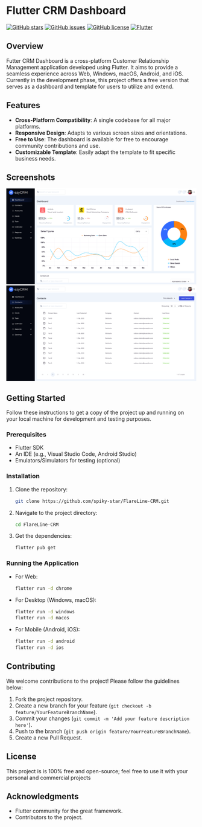 
# Flutter CRM Dashboard

[![GitHub stars](https://img.shields.io/github/stars/spiky-star/FlareLine-CRM.svg)](https://github.com/spiky-star/FlareLine-CRM/stargazers) [![GitHub issues](https://img.shields.io/github/issues/spiky-star/FlareLine-CRM.svg)](https://github.com/spiky-star/FlareLine-CRM/issues) [![GitHub license](https://img.shields.io/github/license/spiky-star/FlareLine-CRM.svg)](https://github.com/spiky-star/FlareLine-CRM/blob/master/LICENSE) [![Flutter](https://img.shields.io/badge/Flutter-%5E3.22.1-deepskyblue.svg)](https://flutter.dev/)  


## Overview
Futter CRM Dashboard is a cross-platform Customer Relationship Management application developed using Flutter. It aims to provide a seamless experience across Web, Windows, macOS, Android, and iOS. Currently in the development phase, this project offers a free version that serves as a dashboard and template for users to utilize and extend.

## Features

- **Cross-Platform Compatibility**: A single codebase for all major platforms.
- **Responsive Design**: Adapts to various screen sizes and orientations.
- **Free to Use**: The dashboard is available for free to encourage community contributions and use.
- **Customizable Template**: Easily adapt the template to fit specific business needs.

## Screenshots
![screenshot1.png](screenshot%2Fscreenshot1.png)
![screenshot2.png](screenshot%2Fscreenshot2.png)

## Getting Started

Follow these instructions to get a copy of the project up and running on your local machine for development and testing purposes.

### Prerequisites

- Flutter SDK
- An IDE (e.g., Visual Studio Code, Android Studio)
- Emulators/Simulators for testing (optional)

### Installation

1. Clone the repository:
   ```bash
   git clone https://github.com/spiky-star/FlareLine-CRM.git
   ```
2. Navigate to the project directory:
   ```bash
   cd FlareLine-CRM
   ```
3. Get the dependencies:
   ```bash
   flutter pub get
   ```

### Running the Application

- For Web:
  ```bash
  flutter run -d chrome
  ```
- For Desktop (Windows, macOS):
  ```bash
  flutter run -d windows
  flutter run -d macos
  ```
- For Mobile (Android, iOS):
  ```bash
  flutter run -d android
  flutter run -d ios
  ```


## Contributing

We welcome contributions to the project! Please follow the guidelines below:

1. Fork the project repository.
2. Create a new branch for your feature (`git checkout -b feature/YourFeatureBranchName`).
3. Commit your changes (`git commit -m 'Add your feature description here'`).
4. Push to the branch (`git push origin feature/YourFeatureBranchName`).
5. Create a new Pull Request.

## License

This project is is 100% free and open-source; feel free to use it with your personal and commercial projects

## Acknowledgments

- Flutter community for the great framework.
- Contributors to the project.

